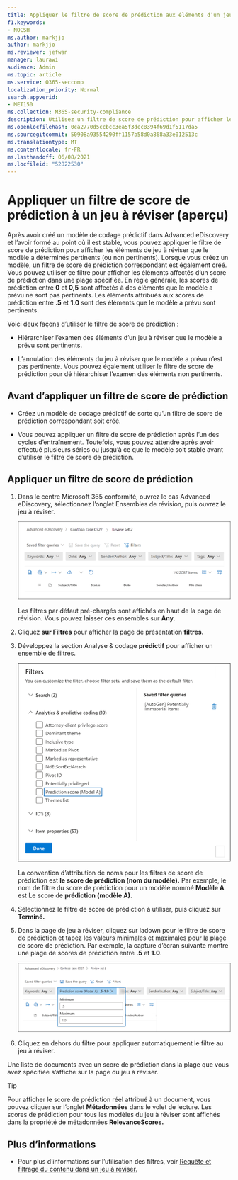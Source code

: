 ```yaml
---
title: Appliquer le filtre de score de prédiction aux éléments d’un jeu à réviser
f1.keywords:
- NOCSH
ms.author: markjjo
author: markjjo
ms.reviewer: jefwan
manager: laurawi
audience: Admin
ms.topic: article
ms.service: O365-seccomp
localization_priority: Normal
search.appverid:
- MET150
ms.collection: M365-security-compliance
description: Utilisez un filtre de score de prédiction pour afficher les éléments qu’un modèle de codage prédictif est prévisible comme pertinent ou non pertinent.
ms.openlocfilehash: 0ca2770d5ccbcc3ea5f3dec8394f69d1f5117da5
ms.sourcegitcommit: 50908a93554290ff1157b58d0a868a33e012513c
ms.translationtype: MT
ms.contentlocale: fr-FR
ms.lasthandoff: 06/08/2021
ms.locfileid: "52822530"
---
```

# <a name="apply-a-prediction-score-filter-to-a-review-set-preview"></a>Appliquer un filtre de score de prédiction à un jeu à réviser (aperçu)

Après avoir créé un modèle de codage prédictif dans Advanced eDiscovery et l’avoir formé au point où il est stable, vous pouvez appliquer le filtre de score de prédiction pour afficher les éléments de jeu à réviser que le modèle a déterminés pertinents (ou non pertinents). Lorsque vous créez un modèle, un filtre de score de prédiction correspondant est également créé. Vous pouvez utiliser ce filtre pour afficher les éléments affectés d’un score de prédiction dans une plage spécifiée. En règle générale, les scores de prédiction entre **0** et **0,5** sont affectés à des éléments que le modèle a prévu ne sont pas pertinents. Les éléments attribués aux scores de prédiction entre **.5** et **1.0** sont des éléments que le modèle a prévu sont pertinents.

Voici deux façons d’utiliser le filtre de score de prédiction :

- Hiérarchiser l’examen des éléments d’un jeu à réviser que le modèle a prévu sont pertinents.

- L’annulation des éléments du jeu à réviser que le modèle a prévu n’est pas pertinente. Vous pouvez également utiliser le filtre de score de prédiction pour dé hiérarchiser l’examen des éléments non pertinents.

## <a name="before-you-apply-a-prediction-score-filter"></a>Avant d’appliquer un filtre de score de prédiction

- Créez un modèle de codage prédictif de sorte qu’un filtre de score de prédiction correspondant soit créé.

- Vous pouvez appliquer un filtre de score de prédiction après l’un des cycles d’entraînement. Toutefois, vous pouvez attendre après avoir effectué plusieurs séries ou jusqu’à ce que le modèle soit stable avant d’utiliser le filtre de score de prédiction.

## <a name="apply-a-prediction-score-filter"></a>Appliquer un filtre de score de prédiction

1. Dans le centre Microsoft 365 conformité, ouvrez le cas  Advanced eDiscovery, sélectionnez l’onglet Ensembles de révision, puis ouvrez le jeu à réviser.

   ![Cliquez sur Filtres pour afficher la page de présentation filtres](..\media\PredictionScoreFilter0.png)   

   Les filtres par défaut pré-chargés sont affichés en haut de la page de révision. Vous pouvez laisser ces ensembles sur **Any**.

2. Cliquez **sur Filtres** pour afficher la page de présentation **filtres.**

3. Développez la section Analyse & codage **prédictif** pour afficher un ensemble de filtres.

      ![Filtre de score de prédiction dans la section Analyse & codage prédictif](..\media\PredictionScoreFilter1.png)

   La convention d’attribution de noms pour les filtres de score de prédiction est **le score de prédiction (nom du modèle).** Par exemple, le nom de filtre du score de prédiction pour un modèle nommé **Modèle A** est Le score de **prédiction (modèle A).**

4. Sélectionnez le filtre de score de prédiction à utiliser, puis cliquez sur **Terminé.**

5. Dans la page de jeu à réviser, cliquez sur ladown pour le filtre de score de prédiction et tapez les valeurs minimales et maximales pour la plage de score de prédiction. Par exemple, la capture d’écran suivante montre une plage de scores de prédiction entre **.5** et **1.0**.

   ![Valeurs minimales et maximales pour le filtre de score de prédiction](..\media\PredictionScoreFilter2.png)

6. Cliquez en dehors du filtre pour appliquer automatiquement le filtre au jeu à réviser.

  Une liste de documents avec un score de prédiction dans la plage que vous avez spécifiée s’affiche sur la page du jeu à réviser. 

  > [!TIP]
  > Pour afficher le score de prédiction réel attribué à un document, vous pouvez cliquer sur l’onglet **Métadonnées** dans le volet de lecture. Les scores de prédiction pour tous les modèles du jeu à réviser sont affichés dans la propriété de métadonnées **RelevanceScores.**

## <a name="more-information"></a>Plus d’informations

- Pour plus d’informations sur l’utilisation des filtres, voir [Requête et filtrage du contenu dans un jeu à réviser.](review-set-search.md)
